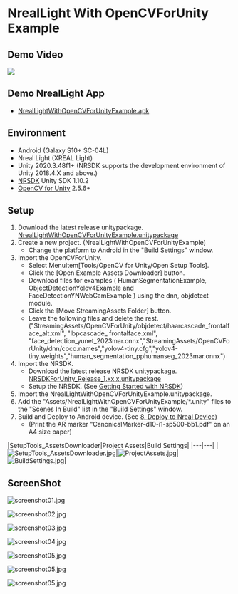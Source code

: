# NrealLight With OpenCVForUnity Example


## Demo Video
[![](http://img.youtube.com/vi/8e_IjCBkpwQ/0.jpg)](https://youtu.be/8e_IjCBkpwQ)


## Demo NrealLight App
* [NrealLightWithOpenCVForUnityExample.apk](https://github.com/EnoxSoftware/NrealLightWithOpenCVForUnityExample/releases)


## Environment
* Android (Galaxy S10+ SC-04L)
* Nreal Light (XREAL Light)
* Unity 2020.3.48f1+ (NRSDK supports the development environment of Unity 2018.4.X and above.)
* [NRSDK](https://developer.nreal.ai/download)  Unity SDK 1.10.2 
* [OpenCV for Unity](https://assetstore.unity.com/packages/tools/integration/opencv-for-unity-21088?aid=1011l4ehR) 2.5.6+ 


## Setup
1. Download the latest release unitypackage. [NrealLightWithOpenCVForUnityExample.unitypackage](https://github.com/EnoxSoftware/NrealLightWithOpenCVForUnityExample/releases)
1. Create a new project. (NrealLightWithOpenCVForUnityExample)
    * Change the platform to Android in the "Build Settings" window.
1. Import the OpenCVForUnity.
    * Select MenuItem[Tools/OpenCV for Unity/Open Setup Tools].
    * Click the [Open Example Assets Downloader] button.
    * Download files for examples ( HumanSegmentationExample, ObjectDetectionYolov4Example and FaceDetectionYNWebCamExample ) using the dnn, objdetect module.
    * Click the [Move StreamingAssets Folder] button.
    * Leave the following files and delete the rest. ("StreamingAssets/OpenCVForUnity/objdetect/haarcascade_frontalface_alt.xml", "lbpcascade_ frontalface.xml", "face_detection_yunet_2023mar.onnx","StreamingAssets/OpenCVForUnity/dnn/coco.names","yolov4-tiny.cfg","yolov4-tiny.weights","human_segmentation_pphumanseg_2023mar.onnx")
1. Import the NRSDK.
    * Download the latest release NRSDK unitypackage. [NRSDKForUnity_Release_1.xx.x.unitypackage](https://developer.nreal.ai/download)
    * Setup the NRSDK. (See [Getting Started with NRSDK](https://nreal.gitbook.io/nrsdk/nrsdk-fundamentals/quickstart-for-android))
1. Import the NrealLightWithOpenCVForUnityExample.unitypackage.
1. Add the "Assets/NrealLightWithOpenCVForUnityExample/*.unity" files to the "Scenes In Build" list in the "Build Settings" window.
1. Build and Deploy to Android device. (See [8. Deploy to Nreal Device](https://nreal.gitbook.io/nrsdk/nrsdk-fundamentals/quickstart-for-android#8.-deploy-to-nreal-device))
    *  (Print the AR marker "CanonicalMarker-d10-i1-sp500-bb1.pdf" on an A4 size paper)


|SetupTools_AssetsDownloader|Project Assets|Build Settings|
|---|---|
|![SetupTools_AssetsDownloader.jpg](SetupTools_AssetsDownloader.jpg)|![ProjectAssets.jpg](ProjectAssets.jpg)|![BuildSettings.jpg](BuildSettings.jpg)|


## ScreenShot
![screenshot01.jpg](screenshot01.jpg)

![screenshot02.jpg](screenshot02.jpg)

![screenshot03.jpg](screenshot03.jpg)

![screenshot04.jpg](screenshot04.jpg)

![screenshot05.jpg](screenshot05.jpg)

![screenshot05.jpg](screenshot06.jpg)

![screenshot05.jpg](screenshot07.jpg)

